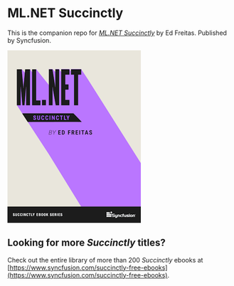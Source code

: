 # ML.NET Succinctly
This is the companion repo for [*ML.NET Succinctly*](https://www.syncfusion.com/succinctly-free-ebooks) by Ed Freitas. Published by Syncfusion.

[![cover](https://github.com/SyncfusionSuccinctlyE-Books/ML.NET-Succinctly/blob/main/cover.png)](https://www.syncfusion.com/succinctly-free-ebooks)

## Looking for more _Succinctly_ titles?

Check out the entire library of more than 200 _Succinctly_ ebooks at [https://www.syncfusion.com/succinctly-free-ebooks](https://www.syncfusion.com/succinctly-free-ebooks).
